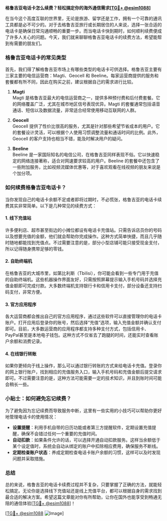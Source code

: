 **格鲁吉亚电话卡怎么续费？轻松搞定你的海外通信需求[[TG💪+ @esim1088](https://t.me/s/esim1088)]**

在当今这个高度互联的世界里，无论是旅游、留学还是工作，拥有一个可靠的通讯工具都是必不可少的。对于去格鲁吉亚旅行或长期居住的人来说，选择一张合适的电话卡是确保日常沟通顺畅的重要一步。而当电话卡快到期时，如何顺利续费便成了许多人关心的问题。今天，我们就来聊聊格鲁吉亚电话卡的续费方法，希望能帮到有需要的朋友们。

### 格鲁吉亚电话卡的常见类型

首先，我们得了解格鲁吉亚市场上有哪些类型的电话卡可供选择。格鲁吉亚主要有三家主要的电信运营商：Magti、Geocell 和 Beeline。每家运营商提供的服务和套餐都有所不同，因此在购买之前，建议根据自己的需求进行比较。

1. **Magti**  
   Magti 是格鲁吉亚最大的电信运营商之一，提供多种预付费和后付费套餐。它的网络覆盖广泛，尤其在城市地区信号表现优异。Magti 的套餐通常包括语音通话、短信以及数据流量，非常适合经常使用移动互联网的人群。

2. **Geocell**  
   Geocell 提供了性价比很高的服务，尤其是针对那些希望节省成本的用户。它的套餐设计灵活，可以根据个人使用习惯调整流量和通话时间的比例。此外，Geocell 的客户支持也相当不错，能及时解决用户的疑问。

3. **Beeline**  
   Beeline 是一家国际知名的电信公司，在格鲁吉亚同样表现不俗。它以快速稳定的网络连接著称，适合对网速要求较高的用户。Beeline 的套餐中还包含了一些附加服务，比如视频流媒体优惠等，对于喜欢观看在线视频的朋友来说是个加分项。

### 如何续费格鲁吉亚电话卡？

当你发现自己的电话卡余额不足或者即将过期时，不必慌张，格鲁吉亚的电话卡续费其实非常简单。以下是几种常见的续费方式：

#### 1. 线下充值站
许多便利店、超市甚至街边的小摊位都设有电话卡充值站。只需告诉店员你的号码以及想要充值的金额，他们就会帮助你完成操作。这种方式简单快捷，而且几乎随时随地都能找到充值点。不过需要注意的是，部分小型店铺可能只接受现金支付，所以记得随身携带足够的零钱。

#### 2. 自助终端机
在格鲁吉亚的大城市里，如第比利斯（Tbilisi），你可能会看到一些专门用于充值的自助终端机。这些机器操作界面友好，只需按照屏幕提示输入手机号码并选择充值金额即可完成付款。大多数终端机支持银行卡和信用卡支付，部分设备还支持扫码支付，非常方便。

#### 3. 官方应用程序
各大运营商都会推出自己的官方应用程序，通过这些软件可以直接管理你的电话卡账户。打开应用后登录你的账号，然后选择“充值”选项，输入充值金额并确认支付即可。目前，大多数运营商的应用程序都支持多种支付方式，包括信用卡、PayPal甚至是本地电子钱包。这种方式不仅省去了跑腿的时间，还能实时查看账户余额和消费记录。

#### 4. 在线银行转账
如果你更倾向于线上操作，那么可以通过银行转账的方式来给电话卡充值。登录你的网上银行账户，找到相应的充值服务入口，输入手机号码和充值金额后提交请求即可。不过需要注意的是，这种方法可能需要一定的技术知识，并且到账时间可能会稍长一些。

### 小贴士：如何避免忘记续费？

为了避免因为忘记续费而导致服务中断，这里有一些实用的小技巧可以帮助你更好地管理电话卡的使用情况：

- **设置提醒**：利用手机自带的日历功能或者第三方提醒软件，定期设置充值提醒，确保不会错过任何一个重要的充值时间。
- **自动扣款**：如果条件允许的话，可以选择开通自动扣款服务。这样当余额低于某个设定值时，系统会自动从绑定的账户中扣除相应费用，确保服务不断线。
- **定期检查账户状态**：养成定期检查电话卡账户余额的习惯，这样可以及时发现问题并采取措施。

### 总结

总的来说，格鲁吉亚的电话卡续费过程并不复杂，只要掌握了正确的方法，就能轻松搞定。无论你是选择线下充值站还是线上充值平台，都可以根据自身的需求找到最合适的解决方案。希望这篇文章能对你有所帮助，让你在国外也能享受到畅通无阻的通信体验[[TG💪+ @esim1088](https://t.me/s/esim1088)]！

[[TG💪+ @esim1088](https://t.me/s/esim1088) ![Image](https://i.postimg.cc/4NQfJmqS/Snipaste-2025-05-13-00-14-12.png)]